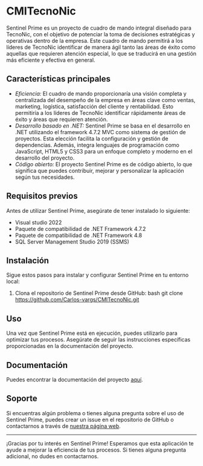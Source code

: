 # CMITecnoNic

Sentinel Prime es un proyecto de cuadro de mando integral diseñado para TecnoNic, con el objetivo de potenciar la toma de decisiones estratégicas y operativas dentro de la empresa. Este cuadro de mando permitirá a los líderes de TecnoNic identificar de manera ágil tanto las áreas de éxito como aquellas que requieren atención especial, lo que se traducirá en una gestión más eficiente y efectiva en general.

## Características principales

- *Eficiencia:*  El cuadro de mando proporcionaría una visión completa y centralizada del desempeño de la empresa en áreas clave como ventas, marketing, logística, satisfacción del cliente y rentabilidad. Esto permitiría a los líderes de TecnoNic identificar rápidamente áreas de éxito y áreas que requieren atención.
- *Desarrollo basado en .NET:* Sentinel Prime se basa en el desarrollo en .NET utilizando el framework 4.7.2 MVC como sistema de gestión de proyectos. Esta elección facilita la configuración y gestión de dependencias. Además, integra lenguajes de programación como JavaScript, HTML5 y CSS3 para un enfoque completo y moderno en el desarrollo del proyecto.
- *Código abierto:* El proyecto Sentinel Prime es de código abierto, lo que significa que puedes contribuir, mejorar y personalizar la aplicación según tus necesidades.

## Requisitos previos

Antes de utilizar Sentinel Prime, asegúrate de tener instalado lo siguiente:

- Visual studio 2022
- Paquete de compatibilidad de .NET Framework 4.7.2
- Paquete de compatibilidad de .NET Framework 4.8
- SQL Server Management Studio 2019 (SSMS) 

## Instalación

Sigue estos pasos para instalar y configurar Sentinel Prime en tu entorno local:

1. Clona el repositorio de Sentinel Prime desde GitHub:
bash 
git clone https://github.com/Carlos-vargs/CMITecnoNic.git


## Uso

Una vez que Sentinel Prime está en ejecución, puedes utilizarlo para optimizar tus procesos. Asegúrate de seguir las instrucciones específicas proporcionadas en la documentación del proyecto.

## Documentación

Puedes encontrar la documentación del proyecto [aquí](https://unanmanagua-my.sharepoint.com/:f:/g/personal/jocsan_mejia22041899_estu_unan_edu_ni/EjcfnYAzr3FLleW7nGRGODUBpXgyzJoVTimRNb8_ZLKv0Q?e=8Kt07G).


## Soporte

Si encuentras algún problema o tienes alguna pregunta sobre el uso de Sentinel Prime, puedes crear un issue en el repositorio de GitHub o contactarnos a través de [nuestra página web](https://carlosvargas.vercel.app/).


---
¡Gracias por tu interés en Sentinel Prime! Esperamos que esta aplicación te ayude a mejorar la eficiencia de tus procesos. Si tienes alguna pregunta adicional, no dudes en contactarnos.

